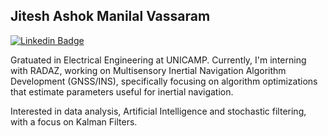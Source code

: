 ## Jitesh Ashok Manilal Vassaram 

[![Linkedin Badge](https://img.shields.io/badge/-Jitesh%20Vassaram-blue?style=flat-square&logo=linkedin&logoColor=white)](www.linkedin.com/in/jitesh-vassaram)


Gratuated in Electrical Engineering at UNICAMP. Currently, I'm interning with RADAZ, working on Multisensory Inertial Navigation Algorithm Development (GNSS/INS), specifically focusing on algorithm optimizations that estimate parameters useful for inertial navigation.

Interested in data analysis, Artificial Intelligence and stochastic filtering, with a focus on Kalman Filters.
